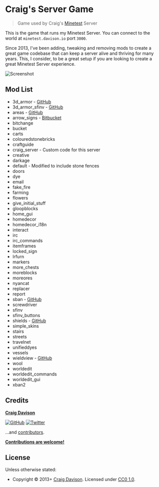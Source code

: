 # Craig's Server Game

> Game used by Craig's [Minetest](https://www.minetest.net) Server

This is the game that runs my Minetest Server. You can connect to the world at `minetest.davison.io` port `3000`.

Since 2013, I've been adding, tweaking and removing mods to create a great game codebase that can keep a server alive and thriving for many years. This, I consider, to be a great setup if you are looking to create a great Minetest Server experience.

![Screenshot](https://davison.io/assets/img/minetest-craig-server_game-screenshot.jpg)

## Mod List

* 3d_armor - [GitHub](https://github.com/stujones11/minetest-3d_armor)
* 3d_armor_sfinv - [GitHub](https://github.com/stujones11/minetest-3d_armor)
* areas - [GitHub](https://github.com/ShadowNinja/areas)
* arrow_signs - [Bitbucket](https://bitbucket.org/adrido/arrow_signs/src)
* bitchange
* bucket
* carts
* colouredstonebricks
* craftguide
* craig_server - Custom code for this server
* creative
* darkage
* default - Modified to include stone fences
* doors
* dye
* email
* fake_fire
* farming
* flowers
* give_initial_stuff
* gloopblocks
* home_gui
* homedecor
* homedecor_i18n
* interact
* irc
* irc_commands
* itemframes
* locked_sign
* lrfurn
* markers
* more_chests
* moreblocks
* moreores
* nyancat
* replacer
* report
* sban - [GitHub](https://github.com/shivajiva101/sban)
* screwdriver
* sfinv
* sfinv_buttons
* shields - [GitHub](https://github.com/stujones11/minetest-3d_armor)
* simple_skins
* stairs
* streets
* travelnet
* unifieddyes
* vessels
* wieldview - [GitHub](https://github.com/stujones11/minetest-3d_armor)
* wool
* worldedit
* worldedit_commands
* worldedit_gui
* xban2

## Credits

**[Craig Davison](https://davison.io)**

[![GitHub](https://img.shields.io/github/followers/davisonio.svg?style=social&label=Follow%20@davisonio)](https://github.com/davisonio) [![Twitter](https://img.shields.io/twitter/follow/davisonio.svg?style=social)](https://twitter.com/davisonio)

...and [contributors](https://github.com/davisonio/craig-server_game/graphs/contributors).

**[Contributions are welcome!](https://github.com/davisonio/craig-server_game/blob/master/contributing.md)**

## License

Unless otherwise stated:
- Copyright © 2013+ [Craig Davison](https://davison.io). Licensed under [CC0 1.0](https://creativecommons.org/publicdomain/zero/1.0/).
